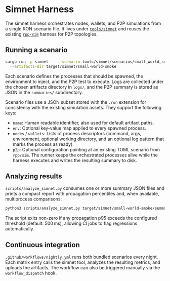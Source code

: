 # Simnet Harness

The simnet harness orchestrates nodes, wallets, and P2P simulations from a
single RON scenario file. It lives under [`tools/simnet`](../../tools/simnet)
and reuses the existing [`rpp-sim`](../../rpp/sim) harness for P2P topologies.

## Running a scenario

```bash
cargo run -p simnet -- --scenario tools/simnet/scenarios/small_world_smoke.ron \
  --artifacts-dir target/simnet/small-world-smoke
```

Each scenario defines the processes that should be spawned, the environment to
inject, and the P2P test to execute. Logs are collected under the chosen
artifacts directory in `logs/`, and the P2P summary is stored as JSON in the
`summaries/` subdirectory.

Scenario files use a JSON subset stored with the `.ron` extension for
consistency with the existing simulation assets. They support the following
keys:

- `name`: Human readable identifier, also used for default artifact paths.
- `env`: Optional key-value map applied to every spawned process.
- `nodes` / `wallets`: Lists of process descriptors (command, args, environment,
  optional working directory, and an optional log pattern that marks the process
  as ready).
- `p2p`: Optional configuration pointing at an existing TOML scenario from
  `rpp/sim`. The runner keeps the orchestrated processes alive while the harness
  executes and writes the resulting summary to disk.

## Analyzing results

`scripts/analyze_simnet.py` consumes one or more summary JSON files and prints a
compact report with propagation percentiles and, when available, multiprocess
comparisons:

```bash
python3 scripts/analyze_simnet.py target/simnet/small-world-smoke/summaries/small_world_smoke.json
```

The script exits non-zero if any propagation p95 exceeds the configured
threshold (default: 500 ms), allowing CI jobs to flag regressions automatically.

## Continuous integration

`.github/workflows/nightly.yml` runs both bundled scenarios every night. Each
matrix entry calls the simnet tool, analyzes the resulting metrics, and uploads
the artifacts. The workflow can also be triggered manually via the
`workflow_dispatch` hook.
